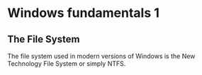 # Windows fundamentals 1

## The File System

The file system used in modern versions of Windows is the New Technology File System or simply NTFS.

